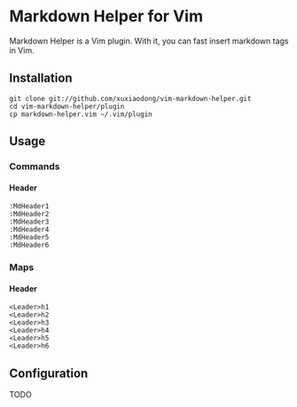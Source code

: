 Markdown Helper for Vim
=======================

Markdown Helper is a Vim plugin. With it, you can fast insert markdown tags in
Vim.

Installation
------------

    git clone git://github.com/xuxiaodong/vim-markdown-helper.git
    cd vim-markdown-helper/plugin
    cp markdown-helper.vim ~/.vim/plugin

Usage
-----

### Commands ###

#### Header ####

    :MdHeader1
    :MdHeader2
    :MdHeader3
    :MdHeader4
    :MdHeader5
    :MdHeader6

### Maps ###

#### Header ####

    <Leader>h1
    <Leader>h2
    <Leader>h3
    <Leader>h4
    <Leader>h5
    <Leader>h6

Configuration
-------------

TODO
